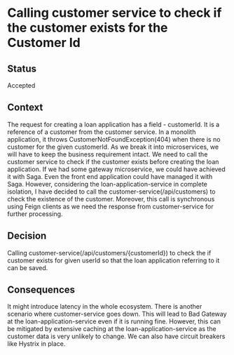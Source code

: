# Calling customer service to check if the customer exists for the Customer Id

## Status

Accepted

## Context

The request for creating a loan application has a field - customerId. It is a reference of a customer from the customer service.
In a monolith application, it throws CustomerNotFoundException(404) when there is no customer for the given customerId. As we break it into
microservices, we will have to keep the business requirement intact. We need to call the customer service to check if
the customer exists before creating the loan application. If we had some gateway microservice, we could have achieved it with Saga.
Even the front end application could have managed it with Saga. However, considering the loan-application-service in complete isolation,
I have decided to call the customer-service(/api/customers) to check the existence of the customer. Moreover, this call is synchronous using Feign
clients as we need the response from customer-service for further processing.  

## Decision

Calling customer-service(/api/customers/{customerId}) to check the if customer exists for given userId so that the loan application referring to it
can be saved.

## Consequences

It might introduce latency in the whole ecosystem. There is another scenario where customer-service goes down. This will lead to Bad Gateway
at the loan-application-service even if it is running fine. However, this can be mitigated by extensive caching at the loan-application-service as
the customer data is very unlikely to change. We can also have circuit breakers like Hystrix in place. 
